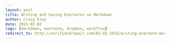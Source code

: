 ```yaml
---  
layout: post 
title: Writing and Saving Evernotes as Markdown
author: Craig Eley 
date: 2015-02-02
tags: [markdown, evernote, dropbox, workflow]
redirect_to: http://verifyandrepair.com/02-02-2015/writing-evernote-markdown/
---
```

